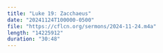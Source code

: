 ```yaml
---
title: "Luke 19: Zacchaeus"
date: "20241124T100000-0500"
file: "https://cflcn.org/sermons/2024-11-24.m4a"
length: "14225912"
duration: "30:48"
---
```

